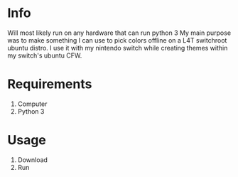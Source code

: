 # Info
Will most likely run on any hardware that can run python 3
My main purpose was to make something I can use to pick colors offline on a L4T switchroot ubuntu distro.
I use it with my nintendo switch while creating themes within my switch's ubuntu CFW.

# Requirements
1. Computer
2. Python 3

# Usage
1. Download
2. Run
